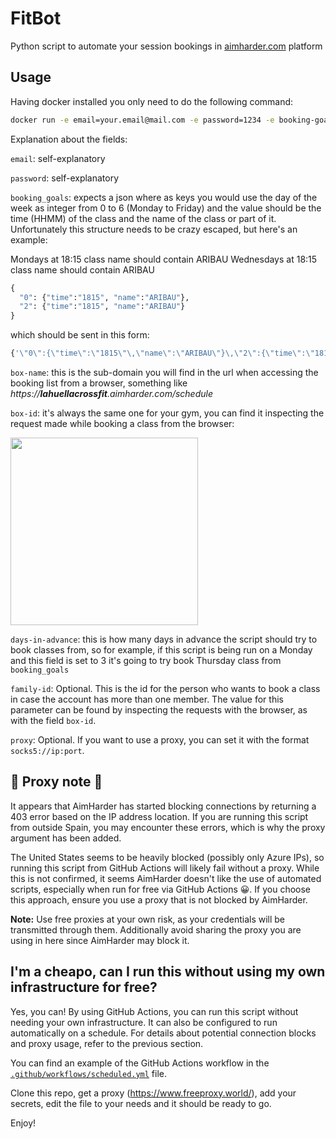 # FitBot

Python script to automate your session bookings in [aimharder.com](http://aimharder.com) platform

## Usage

Having docker installed you only need to do the following command:

```bash
docker run -e email=your.email@mail.com -e password=1234 -e booking-goals={'\"0\":{\"time\":\"1815\"\,\"name\":\"Provenza\"}'} -e box-name=lahuellacrossfit -e box-id=3984 -e days-in-advance=3 pablobuenaposada/fitbot
````
Explanation about the fields:

`email`: self-explanatory

`password`: self-explanatory

`booking_goals`: expects a json where as keys you would use the day of the week as integer from 0 to 6 (Monday to Friday) and the value should be the time (HHMM) of the class and the name of the class or part of it.
Unfortunately this structure needs to be crazy escaped, but here's an example:

Mondays at 18:15 class name should contain ARIBAU
Wednesdays at 18:15 class name should contain ARIBAU
```python
{
  "0": {"time":"1815", "name":"ARIBAU"},
  "2": {"time":"1815", "name":"ARIBAU"}
}
```
which should be sent in this form:
```sh
{'\"0\":{\"time\":\"1815\"\,\"name\":\"ARIBAU\"}\,\"2\":{\"time\":\"1815\"\,\"name\":\"ARIBAU\"}'}
```

`box-name`: this is the sub-domain you will find in the url when accessing the booking list from a browser, something like _https://**lahuellacrossfit**.aimharder.com/schedule_

`box-id`: it's always the same one for your gym, you can find it inspecting the request made while booking a class from the browser:

<img src="https://raw.github.com/pablobuenaposada/fitbot/master/inspect.png" data-canonical-src="https://raw.github.com/pablobuenaposada/fitbot/master/inspect.png" height="300" />

`days-in-advance`: this is how many days in advance the script should try to book classes from, so for example, if this script is being run on a Monday and this field is set to 3 it's going to try book Thursday class from `booking_goals`

`family-id`: Optional. This is the id for the person who wants to book a class in case the account has more than one member. 
The value for this parameter can be found by inspecting the requests with the browser, as with the field `box-id`.

`proxy`: Optional. If you want to use a proxy, you can set it with the format `socks5://ip:port`.

## 🚨 Proxy note 🚨
It appears that AimHarder has started blocking connections by returning a 403 error based on the IP address location. If you are running this script from outside Spain, you may encounter these errors, which is why the proxy argument has been added.

The United States seems to be heavily blocked (possibly only Azure IPs), so running this script from GitHub Actions will likely fail without a proxy. While this is not confirmed, it seems AimHarder doesn't like the use of automated scripts, especially when run for free via GitHub Actions 😀. If you choose this approach, ensure you use a proxy that is not blocked by AimHarder.

**Note:** Use free proxies at your own risk, as your credentials will be transmitted through them. Additionally avoid sharing the proxy you are using in here since AimHarder may block it.

## I'm a cheapo, can I run this without using my own infrastructure for free?
Yes, you can! By using GitHub Actions, you can run this script without needing your own infrastructure. It can also be configured to run automatically on a schedule. For details about potential connection blocks and proxy usage, refer to the previous section.

You can find an example of the GitHub Actions workflow in the [`.github/workflows/scheduled.yml`](.github/workflows/scheduled.yml) file.

Clone this repo, get a proxy (https://www.freeproxy.world/), add your secrets, edit the file to your needs and it should be ready to go.

Enjoy!
